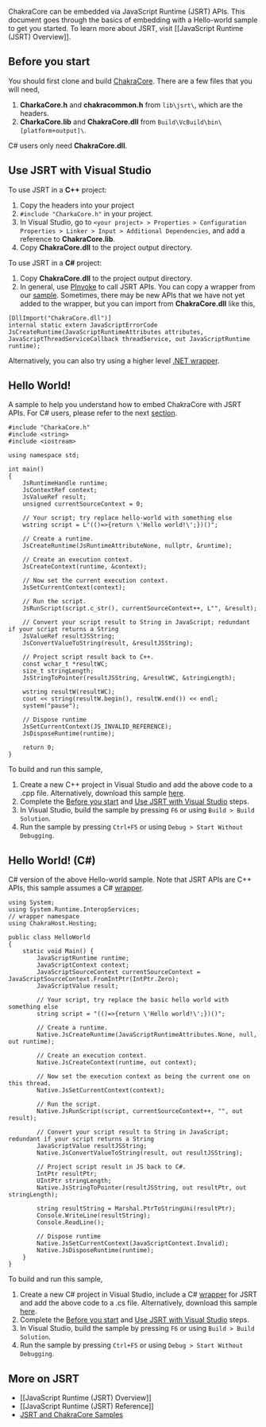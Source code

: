 ChakraCore can be embedded via JavaScript Runtime (JSRT) APIs. This document goes through the basics of embedding with a Hello-world sample to get you started. To learn more about JSRT, visit [[JavaScript Runtime (JSRT) Overview]]. 

## Before you start
You should first clone and build [ChakraCore](https://github.com/Microsoft/ChakraCore). There are a few files that you will need,

1. **CharkaCore.h** and **chakracommon.h** from `lib\jsrt\`, which are the headers. 
2. **CharkaCore.lib** and **ChakraCore.dll** from `Build\VcBuild\bin\[platform+output]\`.

C# users only need **ChakraCore.dll**.  

## Use JSRT with Visual Studio 
To use JSRT in a **C++** project:

1. Copy the headers into your project 
2. `#include "CharkaCore.h"` in your project.
3. In Visual Studio, go to `<your project> > Properties > Configuration Properties > Linker > Input > Additional Dependencies`, and add a reference to **ChakraCore.lib**. 
4. Copy **ChakraCore.dll** to the project output directory. 

To use JSRT in a **C#** project:

1. Copy **ChakraCore.dll** to the project output directory. 
2. In general, use [PInvoke](https://msdn.microsoft.com/en-us/library/aa288468.aspx) to call JSRT APIs. You can copy a wrapper from our [sample](http://aka.ms/jsrtwrapper). Sometimes, there may be new APIs that we have not yet added to the wrapper, but you can import from **ChakraCore.dll** like this,
```
[DllImport("ChakraCore.dll")] 
internal static extern JavaScriptErrorCode JsCreateRuntime(JavaScriptRuntimeAttributes attributes, JavaScriptThreadServiceCallback threadService, out JavaScriptRuntime runtime); 
```

Alternatively, you can also try using a higher level [.NET wrapper](https://github.com/robpaveza/jsrt-dotnet). 

## Hello World!
A sample to help you understand how to embed ChakraCore with JSRT APIs. For C# users, please refer to the next [section](https://github.com/Microsoft/ChakraCore/wiki/Embedding-ChakraCore#hello-world-c). 

```
#include "CharkaCore.h"
#include <string>
#include <iostream>

using namespace std;

int main()
{
    JsRuntimeHandle runtime;
    JsContextRef context;
    JsValueRef result;
    unsigned currentSourceContext = 0;

    // Your script; try replace hello-world with something else
    wstring script = L"(()=>{return \'Hello world!\';})()";

    // Create a runtime. 
    JsCreateRuntime(JsRuntimeAttributeNone, nullptr, &runtime);

    // Create an execution context. 
    JsCreateContext(runtime, &context);

    // Now set the current execution context.
    JsSetCurrentContext(context);

    // Run the script.
    JsRunScript(script.c_str(), currentSourceContext++, L"", &result);

    // Convert your script result to String in JavaScript; redundant if your script returns a String
    JsValueRef resultJSString;
    JsConvertValueToString(result, &resultJSString);

    // Project script result back to C++.
    const wchar_t *resultWC;
    size_t stringLength;
    JsStringToPointer(resultJSString, &resultWC, &stringLength);

    wstring resultW(resultWC);
    cout << string(resultW.begin(), resultW.end()) << endl;
    system("pause");

    // Dispose runtime
    JsSetCurrentContext(JS_INVALID_REFERENCE);
    JsDisposeRuntime(runtime);
    
    return 0;
}
```

To build and run this sample, 

1. Create a new C++ project in Visual Studio and add the above code to a .cpp file. Alternatively, download this sample [here](https://github.com/Microsoft/Chakra-Samples/tree/master/ChakraCore%20Samples/Hello%20World/C%2B%2B). 
2. Complete the [Before you start](https://github.com/Microsoft/ChakraCore/wiki/Embedding-ChakraCore/_edit#before-you-start) and [Use JSRT with Visual Studio](https://github.com/Microsoft/ChakraCore/wiki/Embedding-ChakraCore/_edit#use-jsrt-with-visual-studio) steps. 
2. In Visual Studio, build the sample by pressing `F6` or using `Build > Build Solution`.
3. Run the sample by pressing `Ctrl+F5` or using `Debug > Start Without Debugging`.

## Hello World! (C#)
C# version of the above Hello-world sample. Note that JSRT APIs are C++ APIs, this sample assumes a C# [wrapper](http://aka.ms/jsrtwrapper). 

```
using System;
using System.Runtime.InteropServices;
// wrapper namespace
using ChakraHost.Hosting;

public class HelloWorld
{
    static void Main() {
        JavaScriptRuntime runtime;
        JavaScriptContext context;
        JavaScriptSourceContext currentSourceContext = JavaScriptSourceContext.FromIntPtr(IntPtr.Zero);
        JavaScriptValue result;

        // Your script, try replace the basic hello world with something else
        string script = "(()=>{return \'Hello world!\';})()";

        // Create a runtime. 
        Native.JsCreateRuntime(JavaScriptRuntimeAttributes.None, null, out runtime);
        
        // Create an execution context. 
        Native.JsCreateContext(runtime, out context);
        
        // Now set the execution context as being the current one on this thread.
        Native.JsSetCurrentContext(context);
        
        // Run the script.
        Native.JsRunScript(script, currentSourceContext++, "", out result);

        // Convert your script result to String in JavaScript; redundant if your script returns a String
        JavaScriptValue resultJSString;
        Native.JsConvertValueToString(result, out resultJSString);
        
        // Project script result in JS back to C#.
        IntPtr resultPtr;
        UIntPtr stringLength;
        Native.JsStringToPointer(resultJSString, out resultPtr, out stringLength);

        string resultString = Marshal.PtrToStringUni(resultPtr);
        Console.WriteLine(resultString);
        Console.ReadLine();

        // Dispose runtime
        Native.JsSetCurrentContext(JavaScriptContext.Invalid);
        Native.JsDisposeRuntime(runtime);
    }
}
```
To build and run this sample, 

1. Create a new C# project in Visual Studio, include a C# [wrapper](http://aka.ms/jsrtwrapper) for JSRT and add the above code to a .cs file. Alternatively, download this sample [here](https://github.com/Microsoft/Chakra-Samples/tree/master/ChakraCore%20Samples/Hello%20World/C%23). 
2. Complete the [Before you start](https://github.com/Microsoft/ChakraCore/wiki/Embedding-ChakraCore/_edit#before-you-start) and [Use JSRT with Visual Studio](https://github.com/Microsoft/ChakraCore/wiki/Embedding-ChakraCore/_edit#use-jsrt-with-visual-studio) steps. 
2. In Visual Studio, build the sample by pressing `F6` or using `Build > Build Solution`.
3. Run the sample by pressing `Ctrl+F5` or using `Debug > Start Without Debugging`.

## More on JSRT
* [[JavaScript Runtime (JSRT) Overview]]
* [[JavaScript Runtime (JSRT) Reference]]
* [JSRT and ChakraCore Samples](https://github.com/Microsoft/Chakra-Samples)